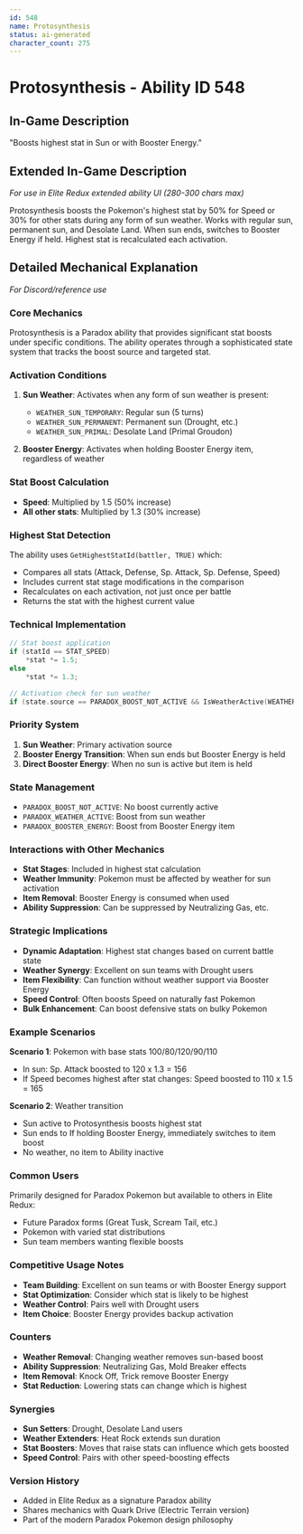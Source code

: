```yaml
---
id: 548
name: Protosynthesis
status: ai-generated
character_count: 275
---
```


# Protosynthesis - Ability ID 548

## In-Game Description
"Boosts highest stat in Sun or with Booster Energy."

## Extended In-Game Description
*For use in Elite Redux extended ability UI (280-300 chars max)*

Protosynthesis boosts the Pokemon's highest stat by 50% for Speed or 30% for other stats during any form of sun weather. Works with regular sun, permanent sun, and Desolate Land. When sun ends, switches to Booster Energy if held. Highest stat is recalculated each activation.

## Detailed Mechanical Explanation
*For Discord/reference use*

### Core Mechanics
Protosynthesis is a Paradox ability that provides significant stat boosts under specific conditions. The ability operates through a sophisticated state system that tracks the boost source and targeted stat.

### Activation Conditions
1. **Sun Weather**: Activates when any form of sun weather is present:
   - `WEATHER_SUN_TEMPORARY`: Regular sun (5 turns)
   - `WEATHER_SUN_PERMANENT`: Permanent sun (Drought, etc.)
   - `WEATHER_SUN_PRIMAL`: Desolate Land (Primal Groudon)

2. **Booster Energy**: Activates when holding Booster Energy item, regardless of weather

### Stat Boost Calculation
- **Speed**: Multiplied by 1.5 (50% increase)
- **All other stats**: Multiplied by 1.3 (30% increase)

### Highest Stat Detection
The ability uses `GetHighestStatId(battler, TRUE)` which:
- Compares all stats (Attack, Defense, Sp. Attack, Sp. Defense, Speed)
- Includes current stat stage modifications in the comparison
- Recalculates on each activation, not just once per battle
- Returns the stat with the highest current value

### Technical Implementation
```cpp
// Stat boost application
if (statId == STAT_SPEED)
    *stat *= 1.5;
else
    *stat *= 1.3;

// Activation check for sun weather
if (state.source == PARADOX_BOOST_NOT_ACTIVE && IsWeatherActive(WEATHER_SUN_ANY))
```

### Priority System
1. **Sun Weather**: Primary activation source
2. **Booster Energy Transition**: When sun ends but Booster Energy is held
3. **Direct Booster Energy**: When no sun is active but item is held

### State Management
- `PARADOX_BOOST_NOT_ACTIVE`: No boost currently active
- `PARADOX_WEATHER_ACTIVE`: Boost from sun weather
- `PARADOX_BOOSTER_ENERGY`: Boost from Booster Energy item

### Interactions with Other Mechanics
- **Stat Stages**: Included in highest stat calculation
- **Weather Immunity**: Pokemon must be affected by weather for sun activation
- **Item Removal**: Booster Energy is consumed when used
- **Ability Suppression**: Can be suppressed by Neutralizing Gas, etc.

### Strategic Implications
- **Dynamic Adaptation**: Highest stat changes based on current battle state
- **Weather Synergy**: Excellent on sun teams with Drought users
- **Item Flexibility**: Can function without weather support via Booster Energy
- **Speed Control**: Often boosts Speed on naturally fast Pokemon
- **Bulk Enhancement**: Can boost defensive stats on bulky Pokemon

### Example Scenarios
**Scenario 1**: Pokemon with base stats 100/80/120/90/110
- In sun: Sp. Attack boosted to 120 x 1.3 = 156
- If Speed becomes highest after stat changes: Speed boosted to 110 x 1.5 = 165

**Scenario 2**: Weather transition
- Sun active to Protosynthesis boosts highest stat
- Sun ends to If holding Booster Energy, immediately switches to item boost
- No weather, no item to Ability inactive

### Common Users
Primarily designed for Paradox Pokemon but available to others in Elite Redux:
- Future Paradox forms (Great Tusk, Scream Tail, etc.)
- Pokemon with varied stat distributions
- Sun team members wanting flexible boosts

### Competitive Usage Notes
- **Team Building**: Excellent on sun teams or with Booster Energy support
- **Stat Optimization**: Consider which stat is likely to be highest
- **Weather Control**: Pairs well with Drought users
- **Item Choice**: Booster Energy provides backup activation

### Counters
- **Weather Removal**: Changing weather removes sun-based boost
- **Ability Suppression**: Neutralizing Gas, Mold Breaker effects
- **Item Removal**: Knock Off, Trick remove Booster Energy
- **Stat Reduction**: Lowering stats can change which is highest

### Synergies
- **Sun Setters**: Drought, Desolate Land users
- **Weather Extenders**: Heat Rock extends sun duration
- **Stat Boosters**: Moves that raise stats can influence which gets boosted
- **Speed Control**: Pairs with other speed-boosting effects

### Version History
- Added in Elite Redux as a signature Paradox ability
- Shares mechanics with Quark Drive (Electric Terrain version)
- Part of the modern Paradox Pokemon design philosophy